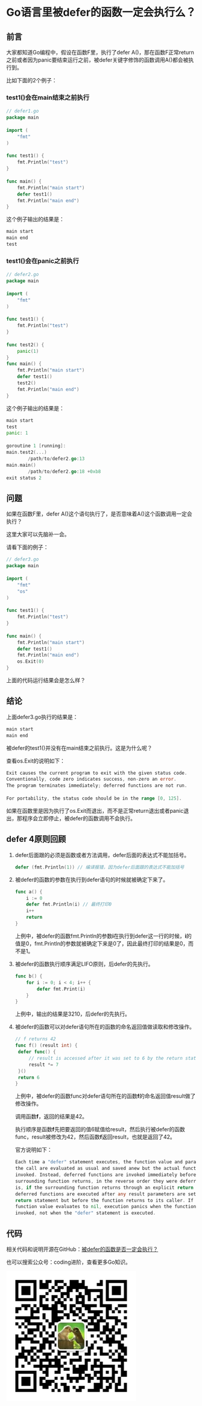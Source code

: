 # Go语言里被defer的函数一定会执行么？

## 前言

大家都知道Go编程中，假设在函数F里，执行了defer A()，那在函数F正常return之前或者因为panic要结束运行之前，被defer关键字修饰的函数调用A()都会被执行到。

比如下面的2个例子：

### test1()会在main结束之前执行

```go
// defer1.go
package main

import (
	"fmt"
)

func test1() {
	fmt.Println("test")
}

func main() {
	fmt.Println("main start")
	defer test1()
	fmt.Println("main end")
}
```

这个例子输出的结果是：

```go
main start
main end
test
```



### test1()会在panic之前执行

```go
// defer2.go
package main

import (
	"fmt"
)

func test1() {
	fmt.Println("test")
}

func test2() {
	panic(1)
}
func main() {
	fmt.Println("main start")
	defer test1()
	test2()
	fmt.Println("main end")
}
```

这个例子输出的结果是：

```go
main start
test
panic: 1

goroutine 1 [running]:
main.test2(...)
        /path/to/defer2.go:13
main.main()
        /path/to/defer2.go:18 +0xb8
exit status 2
```

## 问题

如果在函数F里，defer A()这个语句执行了，是否意味着A()这个函数调用一定会执行？

这里大家可以先脑补一会。



请看下面的例子：

```go
// defer3.go
package main

import (
	"fmt"
	"os"
)

func test1() {
	fmt.Println("test")
}

func main() {
	fmt.Println("main start")
	defer test1()
	fmt.Println("main end")
	os.Exit(0)
}
```

上面的代码运行结果会是怎么样？



## 结论

上面defer3.go执行的结果是：

```go
main start
main end
```

被defer的test1()并没有在main结束之前执行。这是为什么呢？

查看os.Exit的说明如下：

```go
Exit causes the current program to exit with the given status code. 
Conventionally, code zero indicates success, non-zero an error. 
The program terminates immediately; deferred functions are not run.

For portability, the status code should be in the range [0, 125].
```

如果在函数里是因为执行了os.Exit而退出，而不是正常return退出或者panic退出，那程序会立即停止，被defer的函数调用不会执行。

## defer 4原则回顾

1. defer后面跟的必须是函数或者方法调用，defer后面的表达式不能加括号。

   ```go
   defer (fmt.Println(1)) // 编译报错，因为defer后面跟的表达式不能加括号
   ```

2. 被defer的函数的参数在执行到defer语句的时候就被确定下来了。

   ```go
   func a() {
       i := 0
       defer fmt.Println(i) // 最终打印0
       i++
       return
   }
   ```

   上例中，被defer的函数fmt.Println的参数**i**在执行到defer这一行的时候，**i**的值是0，fmt.Println的参数就被确定下来是0了，因此最终打印的结果是0，而不是1。

3. 被defer的函数执行顺序满足LIFO原则，后defer的先执行。

   ```go
   func b() {
       for i := 0; i < 4; i++ {
           defer fmt.Print(i)
       }
   }
   ```

   上例中，输出的结果是3210，后defer的先执行。

4. 被defer的函数可以对defer语句所在的函数的命名返回值做读取和修改操作。

   ```go
   // f returns 42
   func f() (result int) {
   	defer func() {
   		// result is accessed after it was set to 6 by the return statement
   		result *= 7
   	}()
   	return 6
   }
   ```

   上例中，被defer的函数func对defer语句所在的函数**f**的命名返回值result做了修改操作。

   调用函数**f**，返回的结果是42。

   执行顺序是函数**f**先把要返回的值6赋值给result，然后执行被defer的函数func，result被修改为42，然后函数**f**返回result，也就是返回了42。

   官方说明如下：

   ```go
   Each time a "defer" statement executes, the function value and parameters to
   the call are evaluated as usual and saved anew but the actual function is not 
   invoked. Instead, deferred functions are invoked immediately before the 
   surrounding function returns, in the reverse order they were deferred. That
   is, if the surrounding function returns through an explicit return statement, 
   deferred functions are executed after any result parameters are set by that 
   return statement but before the function returns to its caller. If a deferred
   function value evaluates to nil, execution panics when the function is 
   invoked, not when the "defer" statement is executed.
   ```

   

## 代码

相关代码和说明开源在GitHub：[被defer的函数是否一定会执行？](https://github.com/jincheng9/go-tutorial/tree/main/workspace/senior/p2)

也可以搜索公众号：coding进阶，查看更多Go知识。

![df](../../official-blog/qrcode_wechat.jpg) 

